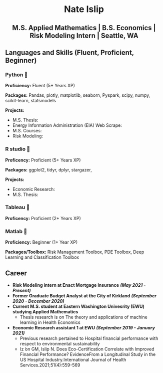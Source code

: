 # <p align="center"> Nate Islip </p>

## <p align="center"> M.S. Applied Mathematics | B.S. Economics | Risk Modeling Intern | Seattle, WA </p>

## Languages and Skills (Fluent, Proficient, Beginner)

### Python 🥇

**Proficiency:** Fluent (5+ Years XP)

**Packages:** Pandas, plotly, matplotlib, seaborn, Pyspark, scipy, numpy, scikit-learn, statsmodels

**Projects:**
  
  - M.S. Thesis: 
  - Energy Information Administration (EIA) Web Scrape:
  - M.S. Courses:
  - Risk Modeling:

### R studio 🥈

**Proficency:** Proficient (5+ Years XP)

**Packages:** ggplot2, tidyr, dplyr, stargazer,  

**Projects:**
  
  - Economic Research:
  - M.S. Thesis:

### Tableau 🥈

**Proficency:** Proficient (2+ Years XP)

### Matlab 🥉

**Proficiency:** Beginner (1+ Year XP)

**Packages/Toolbox:** Risk Management Toolbox, PDE Toolbox, Deep Learning and Classification Toolbox

## Career

- **Risk Modeling intern at Enact Mortgage Insurance** ***(May 2021 - Present)***
- **Former Graduate Budget Analyst at the City of Kirkland** ***(September 2020 - December 2020)***
- **Current M.S. student at Eastern Washington Univesrity (EWU) studying Applied Mathematics**
  - Thesis research is on The theory and applications of machine learning in Health Economics
- **Economic Research assistant 1 at EWU** ***(September 2019 - January 2021)***
    - Previous research pertained to Hospital financial performance with respect to environmental sustainability
    -  Iz ́on GM, Islip N. Does Eco-Certification Correlate with Improved Financial Performance?  EvidenceFrom  a  Longitudinal  Study  in  the  US  Hospital  Industry.International Journal of Health Services.2021;51(4):559-569
